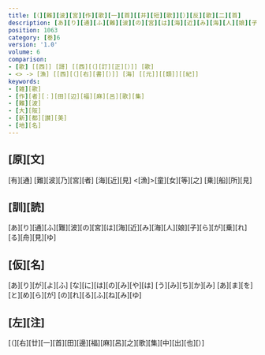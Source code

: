 ```yaml
---
title: [（][難][波][宮][作][歌][一][首][[并][短][歌]][）][反][歌][二][首]
description: [あ][り][通][ふ][難][波][の][宮][は][海][近][み][海][人][娘][子][ら][が][乗][れ][る][舟][見][ゆ]
position: 1063
category: [巻]6
version: '1.0'
volume: 6
comparison:
- [歌] [[西]] [謌] [[西][（][訂][正][）]] [歌]
- <> -> [漁] [[西][（][右][書][）]] [海] [[元]][[類]][[紀]]
keywords:
- [雑][歌]
- [作][者][：][田][辺][福][麻][呂][歌][集]
- [難][波]
- [大][阪]
- [新][都][讃][美]
- [地][名]
---
```


## [原][文]

[有][通] [難][波][乃][宮][者] [海][近][見] <[漁]>[童][女][等][之] [乗][船][所][見]

## [訓][読]

[あ][り][通][ふ][難][波][の][宮][は][海][近][み][海][人][娘][子][ら][が][乗][れ][る][舟][見][ゆ]

## [仮][名]

[あ][り][が][よ][ふ] [な][に][は][の][み][や][は] [う][み][ち][か][み] [あ][ま][を][と][め][ら][が] [の][れ][る][ふ][ね][み][ゆ]

## [左][注]

[（][右][廿][一][首][田][邊][福][麻][呂][之][歌][集][中][出][也][）]
